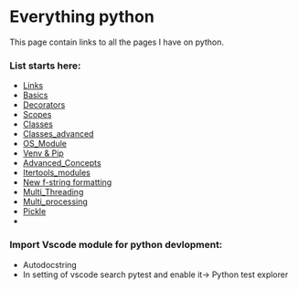 # Everything python

This page contain links to all the pages I have on python.

### List starts here:

* [Links](./links.md)
* [Basics](./basic.md)
* [Decorators](./decorators.md)
* [Scopes](./scopes.md)
* [Classes](./classes.md)
* [Classes_advanced](./classes_advanced.md)
* [OS_Module](./osModule.md)
* [Venv & Pip](./virtualenv_and_pip.md)
* [Advanced_Concepts](./advanced_stuff.md)
* [Itertools_modules](./itertools.md)
* [New f-string formatting](https://realpython.com/python-f-strings/)
* [Multi_Threading](./multithreading.md)
* [Multi_processing](./multiproc.md)
* [Pickle](./pickle.md)
*
   
### Import Vscode module for python devlopment:   

* Autodocstring   
* In setting of vscode search pytest and enable it-> Python test explorer   
